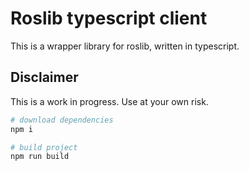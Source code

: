# Roslib typescript client

This is a wrapper library for roslib, written in typescript.

## Disclaimer

This is a work in progress. Use at your own risk.

```bash
# download dependencies
npm i

# build project
npm run build
```
